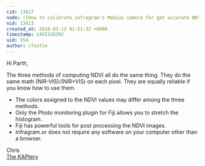 ```yaml
---
cid: 13617
node: ![How to calibrate infragram's Mobius camera for get accurate NDVI index?](../notes/Parth/01-25-2016/how-to-calibrate-infragram-s-mobius-camera-for-get-accurate-ndvi-index)
nid: 12613
created_at: 2016-02-13 01:51:32 +0000
timestamp: 1455328292
uid: 554
author: cfastie
---
```


Hi Parth,

The three methods of computing NDVI all do the same thing. They do the same math (NIR-VIS)/(NIR+VIS) on each pixel. They are equally reliable if you know how to use them.

- The colors assigned to the NDVI values may differ among the three methods.  
- Only the Photo monitoring plugin for Fiji allows you to stretch the histogram.  
- Fiji has powerful tools for post processing the NDVI images.  
- Infragram.or does not require any software on your computer other than a browser.  

Chris  
[The KAPtery](http://kaptery.com/)